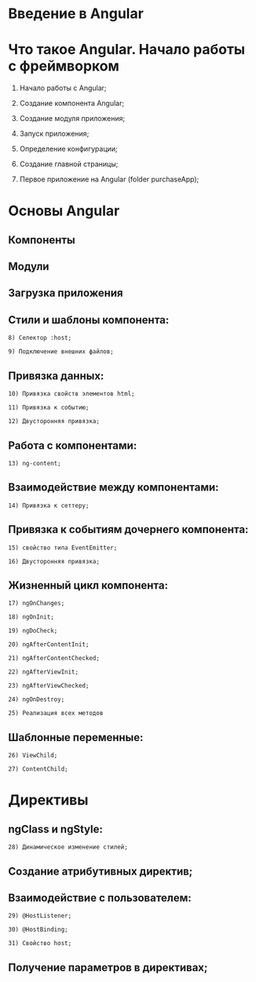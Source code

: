 # Введение в Angular

# Что такое Angular. Начало работы с фреймворком

1) Начало работы c Angular;

2) Создание компонента Angular;

3) Создание модуля приложения;

4) Запуск приложения;

5) Определение конфигурации;

6) Создание главной страницы;

7) Первое приложение на Angular (folder purchaseApp);

# Основы Angular

## Компоненты

## Модули

## Загрузка приложения

## Стили и шаблоны компонента:

	8) Селектор :host;

	9) Подключение внешних файлов;

## Привязка данных:

	10) Привязка свойств элементов html;

	11) Привязка к событию;

	12) Двусторонняя привязка;

## Работа с компонентами:

	13) ng-content;

## Взаимодействие между компонентами:

	14) Привязка к сеттеру;

## Привязка к событиям дочернего компонента:

	15) свойство типа EventEmitter;

	16) Двусторонняя привязка;

## Жизненный цикл компонента:

	17) ngOnChanges;

	18) ngOnInit;

	19) ngDoCheck;

	20) ngAfterContentInit;

	21) ngAfterContentChecked;

	22) ngAfterViewInit;

	23) ngAfterViewChecked;

	24) ngOnDestroy;

	25) Реализация всех методов

## Шаблонные переменные:

	26) ViewChild;

	27) ContentChild;

# Директивы

## ngClass и ngStyle:

	28) Динамическое изменение стилей;

## Создание атрибутивных директив;

## Взаимодействие с пользователем:

	29) @HostListener;

	30) @HostBinding;

	31) Свойство host;

## Получение параметров в директивах;